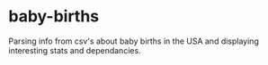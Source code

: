 # baby-births
 Parsing info from csv's about baby births in the USA and displaying interesting stats and dependancies.
